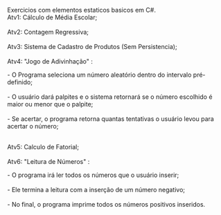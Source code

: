 Exercicios com elementos estaticos basicos em C#. <br>
Atv1: Cálculo de Média Escolar; <br><br>
Atv2: Contagem Regressiva; <br><br>
Atv3: Sistema de Cadastro de Produtos (Sem Persistencia); <br><br>
Atv4: "Jogo de Adivinhação" :
 <p>  - O Programa seleciona um número aleatório dentro do intervalo pré-definido;  <br><br> 
    - O usuário dará palpites e o sistema retornará se o número escolhido é maior ou menor que o palpite; <br><br>
    - Se acertar, o programa retorna quantas tentativas o usuário levou para acertar o número; <br><br>
 </p>
Atv5: Calculo de Fatorial; <br><br>
Atv6: "Leitura de Números" :
  <p>  - O programa irá ler todos os números que o usuário inserir; <br><br>
    - Ele termina a leitura com a inserção de um número negativo; <br><br>
    - No final, o programa imprime todos os números positivos inseridos.
  </p>
